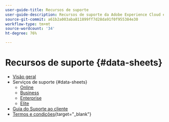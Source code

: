 ```yaml
---
user-guide-title: Recursos de suporte
user-guide-description: Recursos de suporte da Adobe Experience Cloud e da Adobe Experience Platform.
source-git-commit: a61b2a003aba811899ff7d28da91f0f955384e30
workflow-type: tm+mt
source-wordcount: '34'
ht-degree: 76%

---
```



# Recursos de suporte {#data-sheets}

+ [Visão geral](overview.md)
+ Serviços de suporte {#data-sheets}
   + [Online](online.md)
   + [Business](business.md)
   + [Enterprise](enterprise.md)
   + [Elite](elite.md)
+ [Guia do Suporte ao cliente](support-guide.md)
+ [Termos e condições](https://helpx.adobe.com/br/support/programs/support-policies-terms-conditions.html){target=&quot;_blank&quot;}

<!--

Articles must be added to this TOC file in order to render.

Use this list format to specify links to articles and section headings that expand and collapse in the left rail of the user guide.

An article link CANNOT be used as a section heading.
-->
